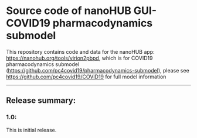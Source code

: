 # Source code of nanoHUB GUI-COVID19 pharmacodynamics submodel 
This repository contains code and data for the nanoHUB app: https://nanohub.org/tools/virion2pbpd, which is for COVID19 pharmacodynamics submodel (https://github.com/pc4covid19/pharmacodynamics-submodel), please see https://github.com/pc4covid19/COVID19 for full model information

* * * 

## Release summary:
### 1.0:
This is initial release. 
